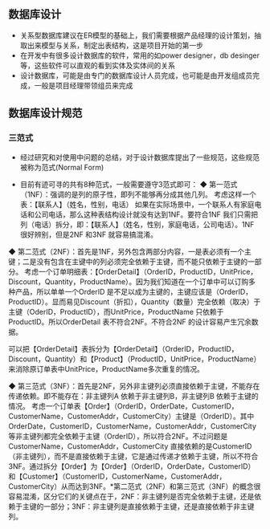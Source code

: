 ## 数据库设计
* 关系型数据库建议在ER模型的基础上，我们需要根据产品经理的设计策划，抽取出来模型与关系，制定出表结构，这是项目开始的第一步
* 在开发中有很多设计数据库的软件，常用的如power designer，db desinger等，这些软件可以直观的看到实体及实体间的关系
* 设计数据库，可能是由专门的数据库设计人员完成，也可能是由开发组成员完成，一般是项目经理带领组员来完成

## 数据库设计规范
### 三范式
* 经过研究和对使用中问题的总结，对于设计数据库提出了一些规范，这些规范被称为范式(Normal Form)

* 目前有迹可寻的共有8种范式，一般需要遵守3范式即可：
◆ 第一范式（1NF）：强调的是列的原子性，即列不能够再分成其他几列。
考虑这样一个表：【联系人】（姓名，性别，电话） 如果在实际场景中，一个联系人有家庭电话和公司电话，那么这种表结构设计就没有达到1NF。要符合1NF 我们只需把列（电话）拆分，即：【联系人】（姓名，性别，家庭电话，公司电话）。1NF 很好辨别，但是2NF 和3NF 就容易搞混淆。

◆ 第二范式（2NF）：首先是1NF，另外包含两部分内容，一是表必须有一个主键；二是没有包含在主键中的列必须完全依赖于主键，而不能只依赖于主键的一部分。
考虑一个订单明细表：【OrderDetail】（OrderID，ProductID，UnitPrice，Discount，Quantity，ProductName）。因为我们知道在一个订单中可以订购多种产品，所以单单一个OrderID 是不足以成为主键的，主键应该是（OrderID，ProductID）。显而易见Discount（折扣），Quantity（数量）完全依赖（取决）于主键（OderID，ProductID），而UnitPrice，ProductName 只依赖于ProductID。所以OrderDetail 表不符合2NF。不符合2NF 的设计容易产生冗余数据。

可以把【OrderDetail】表拆分为【OrderDetail】（OrderID，ProductID，Discount，Quantity）和【Product】（ProductID，UnitPrice，ProductName）来消除原订单表中UnitPrice，ProductName多次重复的情况。

◆ 第三范式（3NF）：首先是2NF，另外非主键列必须直接依赖于主键，不能存在传递依赖。即不能存在：非主键列A 依赖于非主键列B，非主键列B 依赖于主键的情况。
考虑一个订单表【Order】（OrderID，OrderDate，CustomerID，CustomerName，CustomerAddr，CustomerCity）主键是（OrderID）。其中OrderDate，CustomerID，CustomerName，CustomerAddr，CustomerCity 等非主键列都完全依赖于主键（OrderID），所以符合2NF。不过问题是CustomerName，CustomerAddr，CustomerCity 直接依赖的是CustomerID（非主键列），而不是直接依赖于主键，它是通过传递才依赖于主键，所以不符合3NF。通过拆分【Order】为【Order】（OrderID，OrderDate，CustomerID）和【Customer】（CustomerID，CustomerName，CustomerAddr，CustomerCity）从而达到3NF。*第二范式（2NF）和第三范式（3NF）的概念很容易混淆，区分它们的关键点在于，2NF：非主键列是否完全依赖于主键，还是依赖于主键的一部分；3NF：非主键列是直接依赖于主键，还是直接依赖于非主键列。
